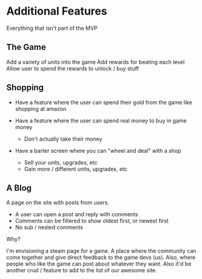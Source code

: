 # Additional Features

Everything that isn't part of the MVP

## The Game

Add a variety of units into the game
Add rewards for beating each level
Allow user to spend the rewards to unlock / buy stuff

## Shopping

- Have a feature where the user can spend their gold from the game like shopping at amazon

- Have a feature where the user can spend real money to buy in game money
    - Don't actually take their money
- Have a barter screen where you can "wheel and deal" with a shop
    - Sell your units, upgrades, etc
    - Gain more / different units, upgrades, etc

## A Blog

A page on the site with posts from users.
- A user can open a post and reply with comments
- Comments can be filtered to show oldest first, or newest first
- No sub / nested comments

Why?

I'm envisioning a steam page for a game. A place where the community can come together and give direct feedback to the game devs (us). Also, where people who like the game can post about whatever they want.
Also it'd be another crud / feature to add to the list of our awesome site.